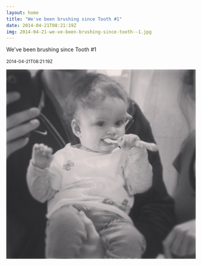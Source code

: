 ```yaml
---
layout: home
title: "We've been brushing since Tooth #1"
date: 2014-04-21T08:21:19Z
img: 2014-04-21-we-ve-been-brushing-since-tooth--1.jpg
---
```


We've been brushing since Tooth #1

<small>2014-04-21T08:21:19Z</small>

![We've been brushing since Tooth #1](2014-04-21-we-ve-been-brushing-since-tooth--1.jpg)
